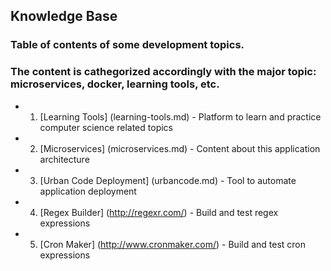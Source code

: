 ## Knowledge Base

### Table of contents of some development topics. 

### The content is cathegorized accordingly with the major topic: microservices, docker, learning tools, etc. 

* 1) [Learning Tools] (learning-tools.md) - Platform to learn and practice computer science related topics
* 2) [Microservices] (microservices.md) - Content about this application architecture
* 3) [Urban Code Deployment] (urbancode.md) - Tool to automate application deployment
* 4) [Regex Builder] (http://regexr.com/) - Build and test regex expressions
* 5) [Cron Maker] (http://www.cronmaker.com/) - Build and test cron expressions

